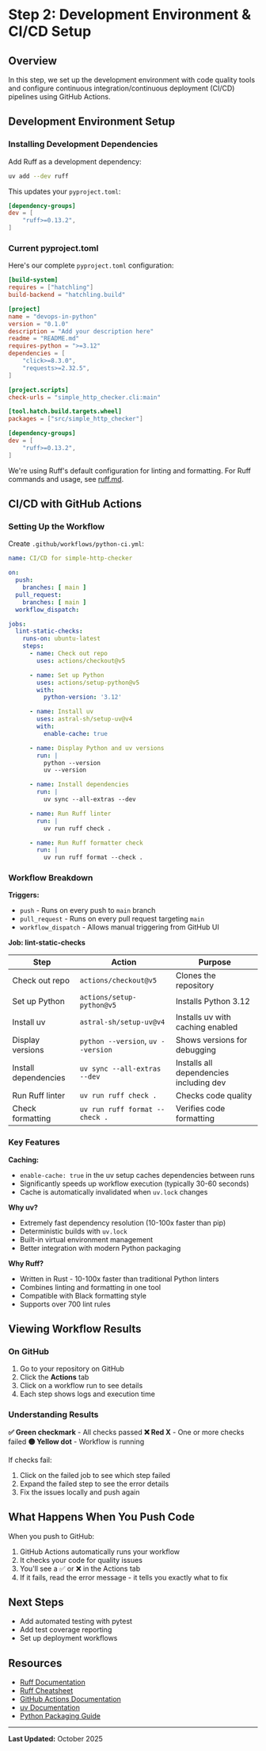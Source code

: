# Step 2: Development Environment & CI/CD Setup

## Overview

In this step, we set up the development environment with code quality tools and configure continuous integration/continuous deployment (CI/CD) pipelines using GitHub Actions.

## Development Environment Setup

### Installing Development Dependencies

Add Ruff as a development dependency:

```bash
uv add --dev ruff
```

This updates your `pyproject.toml`:

```toml
[dependency-groups]
dev = [
    "ruff>=0.13.2",
]
```

### Current pyproject.toml

Here's our complete `pyproject.toml` configuration:

```toml
[build-system]
requires = ["hatchling"]
build-backend = "hatchling.build"

[project]
name = "devops-in-python"
version = "0.1.0"
description = "Add your description here"
readme = "README.md"
requires-python = ">=3.12"
dependencies = [
    "click>=8.3.0",
    "requests>=2.32.5",
]

[project.scripts]
check-urls = "simple_http_checker.cli:main"

[tool.hatch.build.targets.wheel]
packages = ["src/simple_http_checker"]

[dependency-groups]
dev = [
    "ruff>=0.13.2",
]
```

We're using Ruff's default configuration for linting and formatting. For Ruff commands and usage, see [ruff.md](./ruff.md).

## CI/CD with GitHub Actions

### Setting Up the Workflow

Create `.github/workflows/python-ci.yml`:

```yaml
name: CI/CD for simple-http-checker

on:
  push:
    branches: [ main ]
  pull_request:
    branches: [ main ]
  workflow_dispatch:

jobs:
  lint-static-checks:
    runs-on: ubuntu-latest
    steps:
      - name: Check out repo
        uses: actions/checkout@v5

      - name: Set up Python
        uses: actions/setup-python@v5
        with:
          python-version: '3.12'

      - name: Install uv
        uses: astral-sh/setup-uv@v4
        with:
          enable-cache: true

      - name: Display Python and uv versions
        run: |
          python --version
          uv --version

      - name: Install dependencies
        run: |
          uv sync --all-extras --dev

      - name: Run Ruff linter
        run: |
          uv run ruff check .

      - name: Run Ruff formatter check
        run: |
          uv run ruff format --check .
```

### Workflow Breakdown

**Triggers:**
- `push` - Runs on every push to `main` branch
- `pull_request` - Runs on every pull request targeting `main`
- `workflow_dispatch` - Allows manual triggering from GitHub UI

**Job: lint-static-checks**

| Step | Action | Purpose |
|------|--------|---------|
| Check out repo | `actions/checkout@v5` | Clones the repository |
| Set up Python | `actions/setup-python@v5` | Installs Python 3.12 |
| Install uv | `astral-sh/setup-uv@v4` | Installs uv with caching enabled |
| Display versions | `python --version`, `uv --version` | Shows versions for debugging |
| Install dependencies | `uv sync --all-extras --dev` | Installs all dependencies including dev |
| Run Ruff linter | `uv run ruff check .` | Checks code quality |
| Check formatting | `uv run ruff format --check .` | Verifies code formatting |

### Key Features

**Caching:**
- `enable-cache: true` in the uv setup caches dependencies between runs
- Significantly speeds up workflow execution (typically 30-60 seconds)
- Cache is automatically invalidated when `uv.lock` changes

**Why uv?**
- Extremely fast dependency resolution (10-100x faster than pip)
- Deterministic builds with `uv.lock`
- Built-in virtual environment management
- Better integration with modern Python packaging

**Why Ruff?**
- Written in Rust - 10-100x faster than traditional Python linters
- Combines linting and formatting in one tool
- Compatible with Black formatting style
- Supports over 700 lint rules

## Viewing Workflow Results

### On GitHub

1. Go to your repository on GitHub
2. Click the **Actions** tab
3. Click on a workflow run to see details
4. Each step shows logs and execution time

### Understanding Results

**✅ Green checkmark** - All checks passed
**❌ Red X** - One or more checks failed
**🟡 Yellow dot** - Workflow is running

If checks fail:
1. Click on the failed job to see which step failed
2. Expand the failed step to see the error details
3. Fix the issues locally and push again

## What Happens When You Push Code

When you push to GitHub:
1. GitHub Actions automatically runs your workflow
2. It checks your code for quality issues
3. You'll see a ✅ or ❌ in the Actions tab
4. If it fails, read the error message - it tells you exactly what to fix

## Next Steps

- Add automated testing with pytest
- Add test coverage reporting
- Set up deployment workflows

## Resources

- [Ruff Documentation](https://docs.astral.sh/ruff/)
- [Ruff Cheatsheet](./ruff-cheatsheet.md)
- [GitHub Actions Documentation](https://docs.github.com/en/actions)
- [uv Documentation](https://docs.astral.sh/uv/)
- [Python Packaging Guide](https://packaging.python.org/)

---

**Last Updated:** October 2025